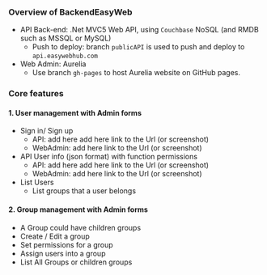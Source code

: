 ### Overview of BackendEasyWeb
 + API Back-end: .Net MVC5 Web API,  using ```Couchbase``` NoSQL (and RMDB such as MSSQL or MySQL)
   + Push to deploy: branch ```publicAPI``` is used to push and deploy to ```api.easywebhub.com``` 
 + Web Admin:  Aurelia 
   + Use branch ```gh-pages``` to host Aurelia website on GitHub pages.
 
### Core features
#### 1. User management  with Admin forms
  + Sign in/ Sign up 
    + API: add here  add here link to the Url (or screenshot) 
    + WebAdmin: add here link to the Url (or screenshot)
  + API User info (json format) with function permissions 
    + API: add here  add here link to the Url (or screenshot) 
    + WebAdmin: add here link to the Url (or screenshot)
  + List Users 
    + List groups that a user belongs
 
#### 2. Group management with Admin forms
   + A Group could have children groups
   + Create / Edit a group 
   + Set permissions for a group
   + Assign users into a group
   + List All Groups or children groups 

 
